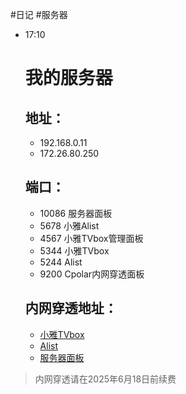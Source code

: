 #日记 #服务器 
- 17:10 
	# 我的服务器
	
	## 地址：
	- 192.168.0.11
	- 172.26.80.250
	
	## 端口：
	- 10086 服务器面板
	- 5678 小雅Alist
	- 4567 小雅TVbox管理面板
	- 5344 小雅TVbox
	- 5244 Alist
	- 9200 Cpolar内网穿透面板
	
	## 内网穿透地址：
	- [小雅TVbox](https://sjh.cpolar.cn)
	- [Alist](https://everett.cpolar.cn)
	- [服务器面板](https://fwq.cpolar.top)
	
> 内网穿透请在2025年6月18日前续费 